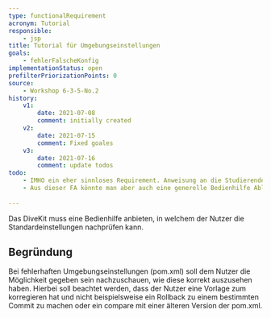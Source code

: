```yaml
---
type: functionalRequirement
acronym: Tutorial
responsible: 
    - jsp
title: Tutorial für Umgebungseinstellungen
goals: 
    - fehlerFalscheKonfig
implementationStatus: open
prefilterPriorizationPoints: 0
source:
    - Workshop 6-3-5-No.2
history:
    v1:
        date: 2021-07-08
        comment: initially created
    v2:
        date: 2021-07-15
        comment: Fixed goales
    v3:
        date: 2021-07-16
        comment: update todos
todo: 
    - IMHO ein eher sinnloses Requirement. Anweisung an die Studierenden bzgl. pom.xml ist GANZ einfach - "Finger weg"
    - Aus dieser FA könnte man aber auch eine generelle Bedienhilfe Ableiten, welche nicht sinnlos ist.   
    
---
```


Das DiveKit muss eine Bedienhilfe anbieten, in welchem der Nutzer die Standardeinstellungen nachprüfen kann.

## Begründung

Bei fehlerhaften Umgebungseinstellungen (pom.xml) soll dem Nutzer die Möglichkeit gegeben sein nachzuschauen, wie diese korrekt auszusehen haben.
Hierbei soll beachtet werden, dass der Nutzer eine Vorlage zum korregieren hat und nicht beispielsweise ein Rollback zu einem bestimmten Commit zu machen oder ein compare mit einer älteren Version der pom.xml.
